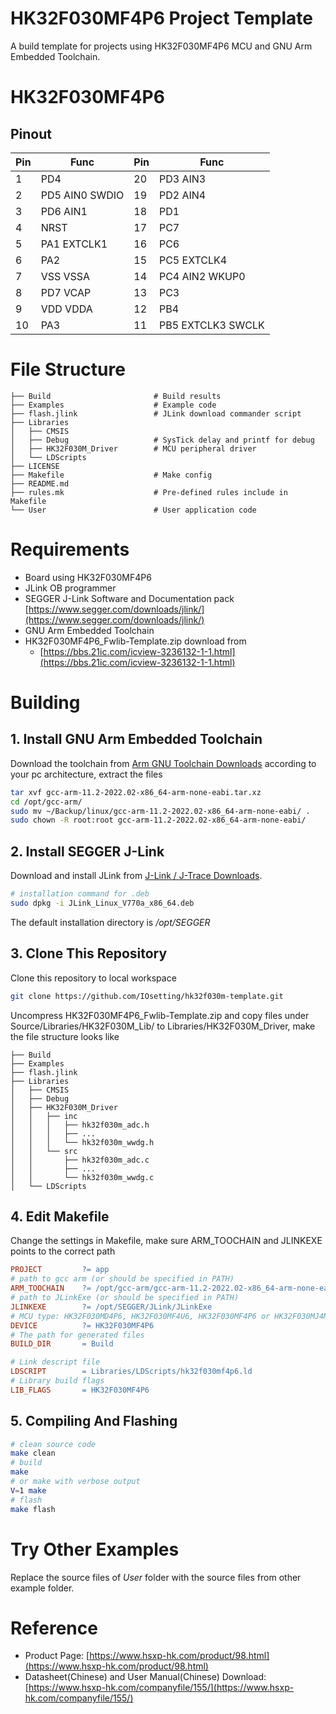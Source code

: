 # HK32F030MF4P6 Project Template 

A build template for projects using HK32F030MF4P6 MCU and GNU Arm Embedded Toolchain.

# HK32F030MF4P6

## Pinout

| Pin | Func          | Pin | Func             |
| -- | -------------- | -- | ----------------- |
| 1  | PD4            | 20 | PD3 AIN3          |  
| 2  | PD5 AIN0 SWDIO | 19 | PD2 AIN4          |  
| 3  | PD6 AIN1       | 18 | PD1               |  
| 4  | NRST           | 17 | PC7               |  
| 5  | PA1 EXTCLK1    | 16 | PC6               |  
| 6  | PA2            | 15 | PC5 EXTCLK4       |  
| 7  | VSS VSSA       | 14 | PC4 AIN2 WKUP0    |  
| 8  | PD7 VCAP       | 13 | PC3               |  
| 9  | VDD VDDA       | 12 | PB4               |  
| 10 | PA3            | 11 | PB5 EXTCLK3 SWCLK |  

# File Structure

```
├── Build                       # Build results
├── Examples                    # Example code
├── flash.jlink                 # JLink download commander script
├── Libraries
│   ├── CMSIS
│   ├── Debug                   # SysTick delay and printf for debug
│   ├── HK32F030M_Driver        # MCU peripheral driver
│   └── LDScripts
├── LICENSE
├── Makefile                    # Make config
├── README.md
├── rules.mk                    # Pre-defined rules include in Makefile 
└── User                        # User application code
```

# Requirements

* Board using HK32F030MF4P6
* JLink OB programmer
* SEGGER J-Link Software and Documentation pack [https://www.segger.com/downloads/jlink/](https://www.segger.com/downloads/jlink/)
* GNU Arm Embedded Toolchain
* HK32F030MF4P6_Fwlib-Template.zip download from
  * [https://bbs.21ic.com/icview-3236132-1-1.html](https://bbs.21ic.com/icview-3236132-1-1.html)


# Building

## 1. Install GNU Arm Embedded Toolchain

Download the toolchain from [Arm GNU Toolchain Downloads](https://developer.arm.com/downloads/-/arm-gnu-toolchain-downloads) according to your pc architecture, extract the files

```bash
tar xvf gcc-arm-11.2-2022.02-x86_64-arm-none-eabi.tar.xz
cd /opt/gcc-arm/
sudo mv ~/Backup/linux/gcc-arm-11.2-2022.02-x86_64-arm-none-eabi/ .
sudo chown -R root:root gcc-arm-11.2-2022.02-x86_64-arm-none-eabi/
```
## 2. Install SEGGER J-Link

Download and install JLink from [J-Link / J-Trace Downloads](https://www.segger.com/downloads/jlink/).

```bash
# installation command for .deb
sudo dpkg -i JLink_Linux_V770a_x86_64.deb
```
The default installation directory is */opt/SEGGER*

## 3. Clone This Repository

Clone this repository to local workspace
```bash
git clone https://github.com/IOsetting/hk32f030m-template.git
```
Uncompress HK32F030MF4P6_Fwlib-Template.zip and copy files under Source/Libraries/HK32F030M_Lib/ to 
Libraries/HK32F030M_Driver, make the file structure looks like
```
├── Build
├── Examples
├── flash.jlink
├── Libraries
│   ├── CMSIS
│   ├── Debug
│   ├── HK32F030M_Driver
│   │   ├── inc
│   │   │   ├── hk32f030m_adc.h
│   │   │   ├── ...
│   │   │   └── hk32f030m_wwdg.h
│   │   └── src
│   │       ├── hk32f030m_adc.c
│   │       ├── ...
│   │       └── hk32f030m_wwdg.c
│   └── LDScripts
```

## 4. Edit Makefile

Change the settings in Makefile, make sure ARM_TOOCHAIN and JLINKEXE points to the correct path

```makefile
PROJECT 		?= app
# path to gcc arm (or should be specified in PATH)
ARM_TOOCHAIN 	?= /opt/gcc-arm/gcc-arm-11.2-2022.02-x86_64-arm-none-eabi/bin
# path to JLinkExe (or should be specified in PATH)
JLINKEXE		?= /opt/SEGGER/JLink/JLinkExe
# MCU type: HK32F030MD4P6, HK32F030MF4U6, HK32F030MF4P6 or HK32F030MJ4M6
DEVICE			?= HK32F030MF4P6
# The path for generated files
BUILD_DIR 		= Build

# Link descript file
LDSCRIPT		= Libraries/LDScripts/hk32f030mf4p6.ld
# Library build flags
LIB_FLAGS       = HK32F030MF4P6
```
## 5. Compiling And Flashing

```bash
# clean source code
make clean
# build
make
# or make with verbose output
V=1 make
# flash
make flash
```

# Try Other Examples

Replace the source files of *User* folder with the source files from other example folder.

# Reference

* Product Page: [https://www.hsxp-hk.com/product/98.html](https://www.hsxp-hk.com/product/98.html)
* Datasheet(Chinese) and User Manual(Chinese) Download: [https://www.hsxp-hk.com/companyfile/155/](https://www.hsxp-hk.com/companyfile/155/)
